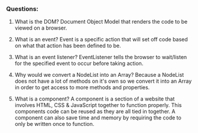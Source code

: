 ### Questions:
1. What is the DOM? Document Object Model that renders the code to be viewed on a browser.

2. What is an event? Event is a specific action that will set off code based on what that action has been defined to be.

3. What is an event listener? EventListener tells the browser to wait/listen for the specified event to occur before taking action.

4. Why would we convert a NodeList into an Array?
Because a NodeList does not have a lot of methods on it's own so we convert it into an Array in order to get access to more methods and properties.

5. What is a component? A component is a section of a website that involves HTML, CSS & JavaScript together to function properly. This components code can be reused as they are all tied in together. A component can also save time and memory by requiring the code to only be written once to function.
